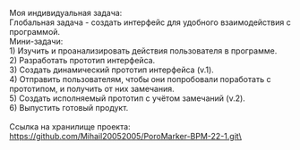 Моя индивидуальная задача:\
  Глобальная задача - создать интерфейс для удобного взаимодействия с программой.\
  Мини-задачи:\
    1) Изучить и проанализировать действия пользователя в программе.\
    2) Разработать прототип интерфейса.\
    3) Создать динамический прототип интерфейса (v.1).\
    4) Отправить пользователям, чтобы они попробовали поработать с прототипом, и получить от них замечания.\
    5) Создать исполняемый прототип с учётом замечаний (v.2).\
    6) Выпустить готовый продукт.\
\
Ссылка на хранилище проекта:\
https://github.com/Mihail20052005/PoroMarker-BPM-22-1.git\
